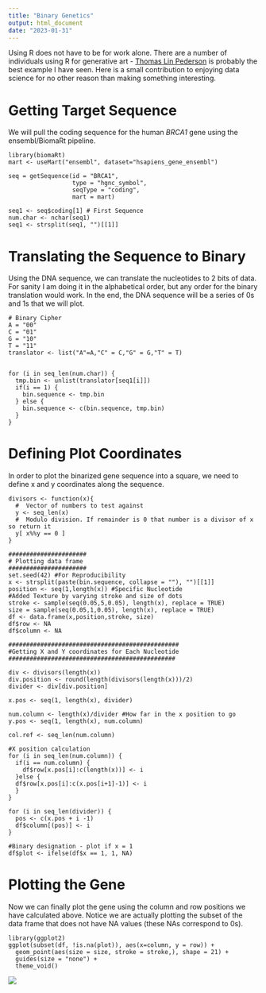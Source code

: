 ```yaml
---
title: "Binary Genetics"
output: html_document
date: "2023-01-31"
---
```


Using R does not have to be for work alone. There are a number of individuals using R for generative art - [Thomas Lin Pederson](https://www.data-imaginist.com/) is probably the best example I have seen. Here is a small contribution to enjoying data science for no other reason than making something interesting.

# Getting Target Sequence

We will pull the coding sequence for the human *BRCA1* gene using the ensembl/BiomaRt pipeline. 

```
library(biomaRt)
mart <- useMart("ensembl", dataset="hsapiens_gene_ensembl")

seq = getSequence(id = "BRCA1", 
                  type = "hgnc_symbol", 
                  seqType = "coding", 
                  mart = mart)

seq1 <- seq$coding[1] # First Sequence
num.char <- nchar(seq1)
seq1 <- strsplit(seq1, "")[[1]]
```

# Translating the Sequence to Binary

Using the DNA sequence, we can translate the nucleotides to 2 bits of data. For sanity I am doing it in the alphabetical order, but any order for the binary translation would work. In the end, the DNA sequence will be a series of 0s and 1s that we will plot.

```
# Binary Cipher
A = "00"
C = "01"
G = "10"
T = "11"
translator <- list("A"=A,"C" = C,"G" = G,"T" = T)


for (i in seq_len(num.char)) {
  tmp.bin <- unlist(translator[seq1[i]])
  if(i == 1) {
    bin.sequence <- tmp.bin
  } else {
    bin.sequence <- c(bin.sequence, tmp.bin)
  }
}
```

# Defining Plot Coordinates

In order to plot the binarized gene sequence into a square, we need to define x and y coordinates along the sequence. 

```
divisors <- function(x){
  #  Vector of numbers to test against
  y <- seq_len(x)
  #  Modulo division. If remainder is 0 that number is a divisor of x so return it
  y[ x%%y == 0 ]
}

######################
# Plotting data frame
######################
set.seed(42) #For Reproducibility
x <- strsplit(paste(bin.sequence, collapse = ""), "")[[1]]
position <- seq(1,length(x)) #Specific Nucleotide 
#Added Texture by varying stroke and size of dots
stroke <- sample(seq(0.05,5,0.05), length(x), replace = TRUE) 
size = sample(seq(0.05,1,0.05), length(x), replace = TRUE)
df <- data.frame(x,position,stroke, size)
df$row <- NA
df$column <- NA

################################################
#Getting X and Y coordinates for Each Nucleotide
###############################################

div <- divisors(length(x))
div.position <- round(length(divisors(length(x)))/2)
divider <- div[div.position]

x.pos <- seq(1, length(x), divider)

num.column <- length(x)/divider #How far in the x position to go
y.pos <- seq(1, length(x), num.column)

col.ref <- seq_len(num.column)

#X position calculation
for (i in seq_len(num.column)) {
  if(i == num.column) {
    df$row[x.pos[i]:c(length(x))] <- i
  }else {
  df$row[x.pos[i]:c(x.pos[i+1]-1)] <- i
  }
}

for (i in seq_len(divider)) {
  pos <- c(x.pos + i -1)
  df$column[(pos)] <- i
}

#Binary designation - plot if x = 1
df$plot <- ifelse(df$x == 1, 1, NA)
```

# Plotting the Gene 

Now we can finally plot the gene using the column and row positions we have calculated above. Notice we are actually plotting the subset of the data frame that does not have NA values (these NAs correspond to 0s).

```
library(ggplot2)
ggplot(subset(df, !is.na(plot)), aes(x=column, y = row)) + 
  geom_point(aes(size = size, stroke = stroke,), shape = 21) + 
  guides(size = "none") + 
  theme_void() 
```
<img align="center" src="https://www.borch.dev/post/Binary-Genes/featured.jpg">

